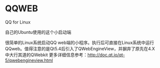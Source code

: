 # QQWEB
QQ for Linux

自己的Ubuntu使用的这个小启动端

很简单的Linux系统启动QQ web端的小程序。执行后可直接在Linux系统中运行QQweb。值得注意的是Qt5.4后引入了QWebEngineView，并摒弃了原先在4.X中大行其道的QWebkit 更多详细信息参考：http://doc.qt.io/qt-5/qwebengineview.html
